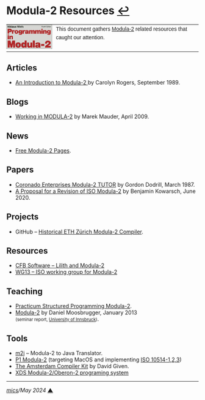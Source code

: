 # <span id="top">Modula-2 Resources</span> <span style="size:25%;"><a href="README.md">↩</a></span>

<table style="font-family:Helvetica,Arial;line-height:1.6;">
  <tr>
  <td style="border:0;padding:0 10px 0 0;;min-width:120px;"><a href="https://link.springer.com/chapter/10.1007/978-3-642-96757-3_1"><img src="./docs/images/pim4.png" width="120" alt="Modula-2 project"/></a></td>
  <td style="border:0;padding:0;vertical-align:text-top;">This document gathers <a href="https://link.springer.com/chapter/10.1007/978-3-642-96757-3_1/" rel="external">Modula-2</a> related resources that caught our attention.
  </td>
  </tr>
</table>

## <span id="articles">Articles</span>

- [An Introduction to Modula-2 ][article_rogers] by Carolyn Rogers, September 1989.

## <span id="blogs">Blogs</span>

- [Working in MODULA-2](https://galfar.vevb.net/wp/2009/working-in-modula-2/) by Marek Mauder, April 2009.

## <span id="news">News</span>

- [Free Modula-2 Pages](https://freepages.modula2.org/).

## <span id="papers">Papers</span>

- [Coronado Enterprises Modula-2 TUTOR][paper_dodrill] by Gordon Dodrill, March 1987.
- [A Proposal for a Revision of ISO Modula-2](https://arxiv.org/abs/2006.07193) by Benjamin Kowarsch, June 2020.

## <span id="projects">Projects</span>

- GitHub &ndash; [Historical ETH Zürich Modula-2 Compiler](https://github.com/afborchert/lilith-multipass-modula2-compiler).

## <span id="resources">Resources</span>

- [CFB Software &ndash; Lilith and Modula-2](https://www.astrobe.com/Modula2/)
- [WG13 &ndash; ISO working group for Modula-2](http://sc22wg13.twi.tudelft.nl/)

## <span id="teaching">Teaching</span>

- [Practicum Structured Programming Modula-2](http://parallel.vub.ac.be/education/modula2/).
- [Modula-2][teaching_moosbrugger] by Daniel Moosbrugger, January 2013<br/><span style="font-size:80%;">(seminar report, [University of Innsbruck][teaching_innsbruck])</span>.

## <span id="tools">Tools</span>

- [m2j](https://github.com/m2sf/m2j) &ndash; Modula-2 to Java Translator.
- [P1 Modula-2](https://modula2.awiedemann.de/) (targeting MacOS and implementing [ISO 10514-1,2,3](https://www.iso.org/obp/ui/#iso:std:iso-iec:10514:-3:ed-1:v1:en))
- [The Amsterdam Compiler Kit](https://github.com/davidgiven/ack#readme) by David Given.
- [XDS Modula-2/Oberon-2 programing system](https://github.com/excelsior-oss/xds)
***

*[mics](https://lampwww.epfl.ch/~michelou/)/May 2024* [**&#9650;**](#top)  <!-- February 2023 -->

<span id="bottom">&nbsp;</span>

<!-- href links -->

[article_rogers]: https://www.atarimagazines.com/startv4n2/modula2.html
[paper_dodrill]: http://parallel.vub.ac.be/education/modula2/documentation/modula-2_tutor_coronado_enterprises.html
[teaching_innsbruck]: http://cl-informatik.uibk.ac.at/
[teaching_moosbrugger]: http://cl-informatik.uibk.ac.at/teaching/ws12/bob/schedule.php

